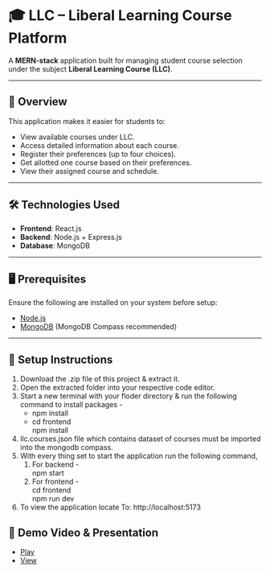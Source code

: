 # 🎓 LLC – Liberal Learning Course Platform

A **MERN-stack** application built for managing student course selection under the subject **Liberal Learning Course (LLC)**.

---

## 📘 Overview

This application makes it easier for students to:
- View available courses under LLC.
- Access detailed information about each course.
- Register their preferences (up to four choices).
- Get allotted one course based on their preferences.
- View their assigned course and schedule.

---

## 🛠️ Technologies Used

- **Frontend**: React.js  
- **Backend**: Node.js + Express.js  
- **Database**: MongoDB

---

## 🖥️ Prerequisites

Ensure the following are installed on your system before setup:
- [Node.js](https://nodejs.org/)
- [MongoDB](https://www.mongodb.com/) (MongoDB Compass recommended)

---

## 🚀 Setup Instructions
<ol>
  <li>Download the .zip file of this project & extract it.</li>
  <li>Open the extracted folder into your respective code editor.</li>
  <li>Start a new terminal with your floder directory & run the following command to install packages -
    <ul>
      <li>npm install</li>
      <li>cd frontend <br> npm install</li>
    </ul>
  </li>
  <li>llc.courses.json file which contains dataset of courses must be imported into the mongodb compass.</li>
  <li>With every thing set to start the application run the following command,
    <ol>
      <li>For backend -</li>
      npm start
      <li>For frontend -</li>
      cd frontend <br>
      npm run dev
    </ol>
  </li>
  <li>To view the application locate To: http://localhost:5173</li>
</ol>

## 🎥 Demo Video & Presentation

- [Play](https://drive.google.com/file/d/1UxfohYdgaz3bnWZahbJnjhnpYzE8mp3Y/view?usp=sharing)
- [View](https://www.mongodb.com/)
